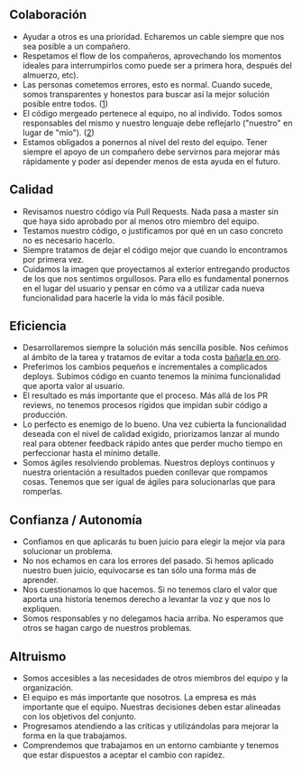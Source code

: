 ## Colaboración

*   Ayudar a otros es una prioridad. Echaremos un cable siempre que nos sea posible a un compañero.
*   Respetamos el flow de los compañeros, aprovechando los momentos ideales para interrumpirlos como puede ser a primera hora, después del almuerzo, etc).
*   Las personas cometemos errores, esto es normal. Cuando sucede, somos transparentes y honestos para buscar así la mejor solución posible entre todos. ([1](https://twitter.com/QualityFrog/status/862414290866782208))
*   El código mergeado pertenece al equipo, no al individo. Todos somos responsables del mismo y nuestro lenguaje debe reflejarlo ("nuestro" en lugar de "mío"). ([2](https://dev.to/ben/merged-code-belongs-to-the-team-not-the-individual-our-language-should-reflect-that))
*   Estamos obligados a ponernos al nivel del resto del equipo. Tener siempre el apoyo de un compañero debe servirnos para mejorar más rápidamente y poder así depender menos de esta ayuda en el futuro.

## Calidad

*   Revisamos nuestro código vía Pull Requests. Nada pasa a master sin que haya sido aprobado por al menos otro miembro del equipo.
*   Testamos nuestro código, o justificamos por qué en un caso concreto no es necesario hacerlo.
*   Siempre tratamos de dejar el código mejor que cuando lo encontramos por primera vez.
*   Cuidamos la imagen que proyectamos al exterior entregando productos de los que nos sentimos orgullosos. Para ello es fundamental ponernos en el lugar del usuario y pensar en cómo va a utilizar cada nueva funcionalidad para hacerle la vida lo más fácil posible.

## Eficiencia

*   Desarrollaremos siempre la solución más sencilla posible. Nos ceñimos al ámbito de la tarea y tratamos de evitar a toda costa [bañarla en oro](https://en.wikipedia.org/wiki/Gold_plating_(software_engineering)).
*   Preferimos los cambios pequeños e incrementales a complicados deploys. Subimos código en cuanto tenemos la mínima funcionalidad que aporta valor al usuario.
*   El resultado es más importante que el proceso. Más allá de los PR reviews, no tenemos procesos rígidos que impidan subir código a producción.
*   Lo perfecto es enemigo de lo bueno. Una vez cubierta la funcionalidad deseada con el nivel de calidad exigido, priorizamos lanzar al mundo real para obtener feedback rápido antes que perder mucho tiempo en perfeccionar hasta el mínimo detalle.
*   Somos ágiles resolviendo problemas. Nuestros deploys continuos y nuestra orientación a resultados pueden conllevar que rompamos cosas. Tenemos que ser igual de ágiles para solucionarlas que para romperlas.

## Confianza / Autonomía

*   Confiamos en que aplicarás tu buen juicio para elegir la mejor vía para solucionar un problema.
*   No nos echamos en cara los errores del pasado. Si hemos aplicado nuestro buen juicio, equivocarse es tan sólo una forma más de aprender.
*   Nos cuestionamos lo que hacemos. Si no tenemos claro el valor que aporta una historia tenemos derecho a levantar la voz y que nos lo expliquen.
*   Somos responsables y no delegamos hacia arriba. No esperamos que otros se hagan cargo de nuestros problemas.

## Altruismo

*   Somos accesibles a las necesidades de otros miembros del equipo y la organización.
*   El equipo es más importante que nosotros. La empresa es más importante que el equipo. Nuestras decisiones deben estar alineadas con los objetivos del conjunto.
*   Progresamos atendiendo a las críticas y utilizándolas para mejorar la forma en la que trabajamos.
*   Comprendemos que trabajamos en un entorno cambiante y tenemos que estar dispuestos a aceptar el cambio con rapidez.
